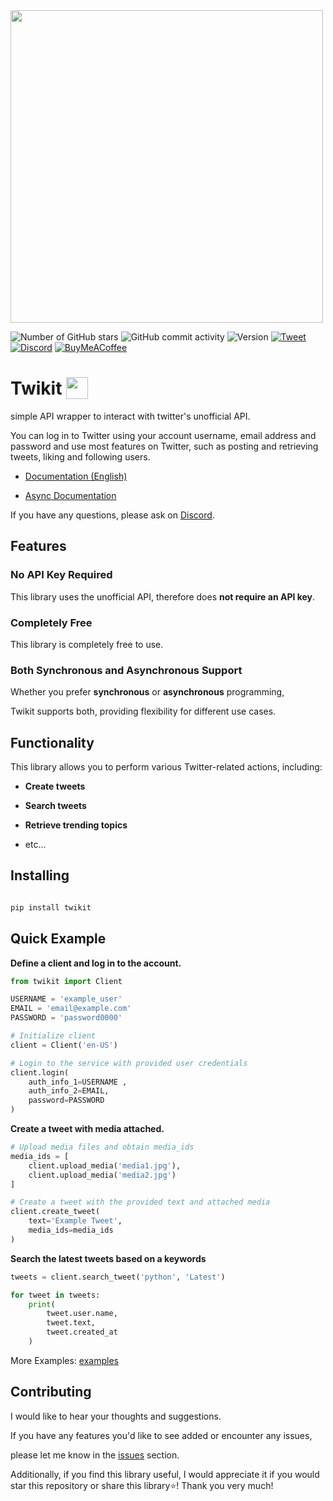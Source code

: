 <img  src="https://i.imgur.com/iJe6rsZ.png"  width="500">



![Number of GitHub stars](https://img.shields.io/github/stars/d60/twikit)
![GitHub commit activity](https://img.shields.io/github/commit-activity/m/d60/twikit)
![Version](https://img.shields.io/pypi/v/twikit?label=PyPI)
[![Tweet](https://img.shields.io/twitter/url/http/shields.io.svg?style=social)](https://twitter.com/intent/tweet?text=Create%20your%20own%20Twitter%20bot%20for%20free%20with%20%22Twikit%22!%20%23python%20%23twitter%20%23twikit%20%23programming%20%23github%20%23bot&url=https%3A%2F%2Fgithub.com%2Fd60%2Ftwikit)
[![Discord](https://img.shields.io/badge/Discord-%235865F2.svg?style=for-the-badge&logo=discord&logoColor=white)](https://discord.gg/nCrByrr8cX)
[![BuyMeACoffee](https://img.shields.io/badge/-buy_me_a%C2%A0coffee-gray?logo=buy-me-a-coffee)](https://www.buymeacoffee.com/d60py)


# Twikit <img height="35"  src="https://i.imgur.com/9HSdIl4.png"  valign="bottom">

simple API wrapper to interact with twitter's unofficial API.

You can log in to Twitter using your account username, email address and password and use most features on Twitter, such as posting and retrieving tweets, liking and following users.

- [Documentation (English)](https://twikit.readthedocs.io/en/latest/twikit.html)

- [Async Documentation](https://twikit.readthedocs.io/en/latest/twikit.twikit_async.html)



If you have any questions, please ask on [Discord](https://discord.gg/nCrByrr8cX).



## Features

### No API Key Required

This library uses the unofficial API, therefore does **not require an API key**.

### Completely Free

This library is completely free to use.

### Both Synchronous and Asynchronous Support

Whether you prefer **synchronous** or **asynchronous** programming,

Twikit supports both, providing flexibility for different use cases.


## Functionality

This library allows you to perform various Twitter-related actions, including:

-  **Create tweets**

-  **Search tweets**

-  **Retrieve trending topics**

- etc...



## Installing

```bash

pip install twikit

```



## Quick Example

**Define a client and log in to the account.**

```python
from twikit import Client

USERNAME = 'example_user'
EMAIL = 'email@example.com'
PASSWORD = 'password0000'

# Initialize client
client = Client('en-US')

# Login to the service with provided user credentials
client.login(
    auth_info_1=USERNAME ,
    auth_info_2=EMAIL,
    password=PASSWORD
)
```

**Create a tweet with media attached.**

```python
# Upload media files and obtain media_ids
media_ids = [
    client.upload_media('media1.jpg'),
    client.upload_media('media2.jpg')
]

# Create a tweet with the provided text and attached media
client.create_tweet(
    text='Example Tweet',
    media_ids=media_ids
)

```

**Search the latest tweets based on a keywords**
```python
tweets = client.search_tweet('python', 'Latest')

for tweet in tweets:
    print(
        tweet.user.name,
        tweet.text,
        tweet.created_at
    )
```


More Examples: [examples](https://github.com/d60/twikit/tree/main/examples) <br>



## Contributing

I would like to hear your thoughts and suggestions.

If you have any features you'd like to see added or encounter any issues,

please let me know in the [issues](https://github.com/d60/twikit/issues) section.


Additionally, if you find this library useful, I would appreciate it if you would star this repository or share this library⭐! Thank you very much!